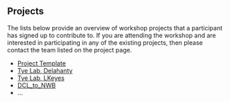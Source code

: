 ## Projects

The lists below provide an overview of workshop projects that a participant has signed up to contribute to. If you are attending the workshop and are interested in participating in any of the existing projects, then please contact the team listed on the project page.

* [Project Template](projects/template)
* [Tye Lab, Delahanty](projects/tyelab_delahanty)
* [Tye Lab, LKeyes](projects/TyeLab_LKeyes)
* [DCL_to_NWB](projects/DCL_to_NWB)
* ...
